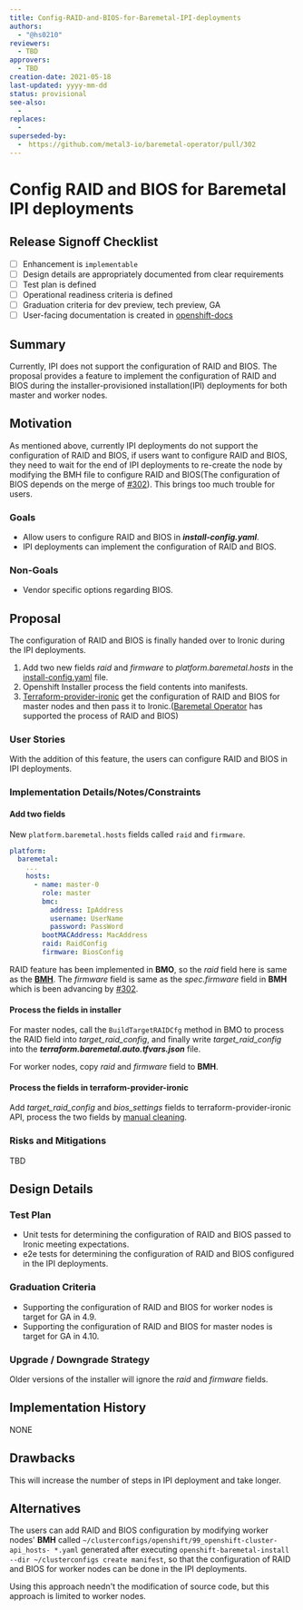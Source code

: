 ```yaml
---
title: Config-RAID-and-BIOS-for-Baremetal-IPI-deployments
authors:
  - "@hs0210"
reviewers:
  - TBD
approvers:
  - TBD
creation-date: 2021-05-18
last-updated: yyyy-mm-dd
status: provisional
see-also:
  - 
replaces:
  -
superseded-by:
  -　https://github.com/metal3-io/baremetal-operator/pull/302
---
```


# Config RAID and BIOS for Baremetal IPI deployments

## Release Signoff Checklist

- [ ] Enhancement is `implementable`
- [ ] Design details are appropriately documented from clear requirements
- [ ] Test plan is defined
- [ ] Operational readiness criteria is defined
- [ ] Graduation criteria for dev preview, tech preview, GA
- [ ] User-facing documentation is created in [openshift-docs](https://github.com/openshift/openshift-docs/)

## Summary

Currently, IPI does not support the configuration of RAID and BIOS. The proposal provides a feature to
implement the configuration of RAID and BIOS during the installer-provisioned installation(IPI) deployments
for both master and worker nodes.

## Motivation

As mentioned above, currently IPI deployments do not support the configuration of RAID and BIOS, if users want to
configure RAID and BIOS, they need to wait for the end of IPI deployments to re-create the node by modifying the BMH
file to configure RAID and BIOS(The configuration of BIOS depends on the merge of [#302](https://github.com/metal3-io/baremetal-operator/pull/302)).
This brings too much trouble for users.

### Goals

- Allow users to configure RAID and BIOS in ***install-config.yaml***.
- IPI deployments can implement the configuration of RAID and BIOS.

### Non-Goals

- Vendor specific options regarding BIOS.

## Proposal

The configuration of RAID and BIOS is finally handed over to Ironic during the IPI deployments.
1. Add two new fields *raid* and *firmware* to *platform.baremetal.hosts* in the [install-config.yaml](https://github.com/openshift/installer/blob/master/data/data/install.openshift.io_installconfigs.yaml) file.
2. Openshift Installer process the field contents into manifests.
3. [Terraform-provider-ironic](https://github.com/openshift-metal3/terraform-provider-ironic) get the
configuration of RAID and BIOS for master nodes and then pass it to Ironic.([Baremetal Operator](https://github.com/metal3-io/baremetal-operator)
has supported the process of RAID and BIOS)

### User Stories

With the addition of this feature, the users can configure RAID and BIOS in IPI deployments.

### Implementation Details/Notes/Constraints

#### Add two fields

New `platform.baremetal.hosts` fields called `raid` and `firmware`.

```yaml
platform:
  baremetal:
    ...
    hosts:
      - name: master-0
        role: master
        bmc:
          address: IpAddress
          username: UserName
          password: PassWord
        bootMACAddress: MacAddress
        raid: RaidConfig
        firmware: BiosConfig
```

RAID feature has been implemented in **BMO**, so the *raid* field here is same as the **[BMH]((https://github.com/metal3-io/baremetal-operator/blob/399f5ef7ee3831014c1425250bc4fa49641a8709/config/crd/bases/metal3.io_baremetalhosts.yaml))**.
The *firmware* field is same as the *spec.firmware* field in **BMH** which is been advancing by [#302](https://github.com/metal3-io/baremetal-operator/pull/302).

#### Process the fields in installer

For master nodes, call the `BuildTargetRAIDCfg` method in BMO to process the RAID field into *target_raid_config*, and finally write *target_raid_config* into the ***terraform.baremetal.auto.tfvars.json*** file.

For worker nodes, copy *raid* and *firmware* field to **BMH**.

#### Process the fields in terraform-provider-ironic

Add *target_raid_config* and *bios_settings* fields to terraform-provider-ironic API, 
process the two fields by [manual cleaning](https://docs.openstack.org/ironic/latest/admin/cleaning.html#manual-cleaning).

### Risks and Mitigations

TBD

## Design Details

### Test Plan

- Unit tests for determining the configuration of RAID and BIOS passed to Ironic meeting expectations.
- e2e tests for determining the configuration of RAID and BIOS configured in the IPI deployments.

### Graduation Criteria

- Supporting the configuration of RAID and BIOS for worker nodes is target for GA in 4.9.
- Supporting the configuration of RAID and BIOS for master nodes is target for GA in 4.10.

### Upgrade / Downgrade Strategy

Older versions of the installer will ignore the *raid* and *firmware* fields.

## Implementation History

NONE

## Drawbacks

This will increase the number of steps in IPI deployment and take longer.

## Alternatives

The users can add RAID and BIOS configuration by modifying worker nodes' **BMH** called
`~/clusterconfigs/openshift/99_openshift-cluster-api_hosts- *.yaml` generated after executing
`openshift-baremetal-install --dir ~/clusterconfigs create manifest`, so that the configuration
of RAID and BIOS for worker nodes can be done in the IPI deployments.

Using this approach needn't the modification of source code, but this approach is limited to worker nodes.
